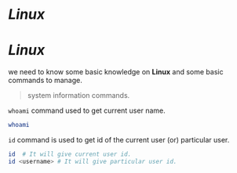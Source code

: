 # _Linux_
<h1> <i> Linux </i> </h1>

we need to know some basic knowledge on __Linux__ and some basic commands to manage.

> system information commands.

`whoami` command used to get current user name.
```bash
whoami
```
`id` command is used to get id of the current user (or) particular user.

```bash
id  # It will give current user id.
id <username> # It will give particular user id.
```
